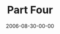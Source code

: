 ---
layout: message
category: message
series: "Next Level: Greg Boyd"
title: "Part Four"
date: 2006-08-30-00-00
message_id: 531
audio-description: "Greg Boyd discusses the Kingdom of God, what it is and what it means."
audio: "http://s3.amazonaws.com/crossroadsaudiomessages/KingdomNL4.mp3"
audio-title: "Greg Boyd&#58; Part Four"
audio-duration: "47:18"
---